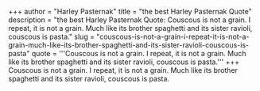 +++
author = "Harley Pasternak"
title = "the best Harley Pasternak Quote"
description = "the best Harley Pasternak Quote: Couscous is not a grain. I repeat, it is not a grain. Much like its brother spaghetti and its sister ravioli, couscous is pasta."
slug = "couscous-is-not-a-grain-i-repeat-it-is-not-a-grain-much-like-its-brother-spaghetti-and-its-sister-ravioli-couscous-is-pasta"
quote = '''Couscous is not a grain. I repeat, it is not a grain. Much like its brother spaghetti and its sister ravioli, couscous is pasta.'''
+++
Couscous is not a grain. I repeat, it is not a grain. Much like its brother spaghetti and its sister ravioli, couscous is pasta.
